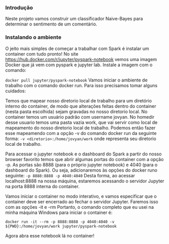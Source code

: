 ### Introdução
Neste projeto vamos construir um classificador Naive-Bayes para determinar o sentimento de um comentário.

### Instalando o ambiente
O jeito mais simples de começar a trabalhar com Spark é instalar um container com tudo pronto! No site https://hub.docker.com/r/jupyter/pyspark-notebook vemos uma imagem Docker que já vem com pyspark e jupyter lab. Instale a imagem com o comando:

```docker pull jupyter/pyspark-notebook```
Vamos iniciar o ambiente de trabalho com o comando docker run. Para isso precisamos tomar alguns cuidados:

Temos que mapear nosso diretorio local de trabalho para um diretório interno do container, de modo que alterações feitas dentro do container (nesta pasta escolhida) sejam gravadas no nosso diretorio local. No container temos um usuário padrão com username jovyan. No homedir desse usuario temos uma pasta vazia work, que vai servir como local de mapeamento do nosso diretorio local de trabalho. Podemos então fazer esse mapeamendo com a opção -v do comando docker run da seguinte forma:
```-v <diretorio>:/home/jovyan/work```
onde <diretorio> representa seu diretorio local de trabalho.

Para acessar o jupyter notebook e o dashboard do Spark a partir do nosso browser favorito temos que abrir algumas portas do container com a opção -p. As portas são 8888 (para o próprio jupyter notebook) e 4040 (para o dashboard do Spark). Ou seja, adicionaremos às opções do docker runo seguinte:
```-p 8888:8888 -p 4040:4040```
Desta forma, ao acessar localhost:8888 na nossa máquina, estaremos acessando o servidor Jupyter na porta 8888 interna do container.

Vamos iniciar o container no modo interativo, e vamos especificar que o container deve ser encerrado ao fechar o servidor Jupyter. Faremos isso com as opções -it e -rm
Portanto, o comando completo que eu usei na minha máquina Windows para iniciar o container é:

```
docker run -it --rm -p 8888:8888 -p 4040:4040 -v ${PWD}:/home/jovyan/work jupyter/pyspark-notebook
  ```

Agora abra esse notebook lá no container!
